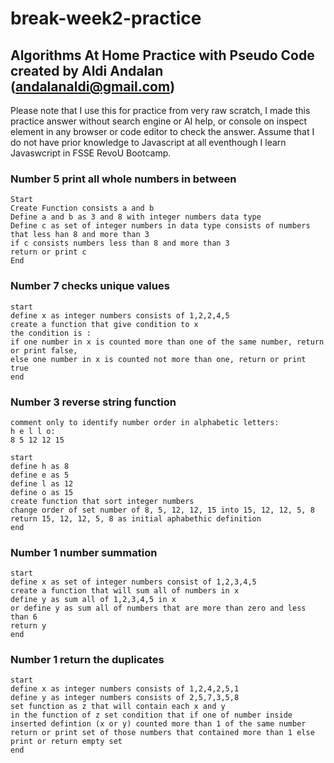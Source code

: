 # break-week2-practice
## Algorithms At Home Practice with Pseudo Code created by Aldi Andalan (andalanaldi@gmail.com)

Please note that I use this for practice from very raw scratch, I made this practice answer without search engine or AI help, or console on inspect element in any browser or code editor to check the answer. Assume that I do not have prior knowledge to Javascript at all eventhough I learn Javaswcript in FSSE RevoU Bootcamp. 

### Number 5 print all whole numbers in between

```
Start
Create Function consists a and b
Define a and b as 3 and 8 with integer numbers data type
Define c as set of integer numbers in data type consists of numbers that less han 8 and more than 3
if c consists numbers less than 8 and more than 3
return or print c
End

```

### Number 7 checks unique values

```
start
define x as integer numbers consists of 1,2,2,4,5
create a function that give condition to x 
the condition is :
if one number in x is counted more than one of the same number, return or print false, 
else one number in x is counted not more than one, return or print true
end
```

### Number 3 reverse string function

```
comment only to identify number order in alphabetic letters:
h e l l o:
8 5 12 12 15

start
define h as 8
define e as 5
define l as 12
define o as 15
create function that sort integer numbers
change order of set number of 8, 5, 12, 12, 15 into 15, 12, 12, 5, 8
return 15, 12, 12, 5, 8 as initial aphabethic definition
end
```
### Number 1 number summation

```
start
define x as set of integer numbers consist of 1,2,3,4,5
create a function that will sum all of numbers in x
define y as sum all of 1,2,3,4,5 in x
or define y as sum all of numbers that are more than zero and less than 6
return y
end
```
### Number 1 return the duplicates

```
start
define x as integer numbers consists of 1,2,4,2,5,1
define y as integer numbers consists of 2,5,7,3,5,8
set function as z that will contain each x and y
in the function of z set condition that if one of number inside inserted defintion (x or y) counted more than 1 of the same number return or print set of those numbers that contained more than 1 else print or return empty set
end
```